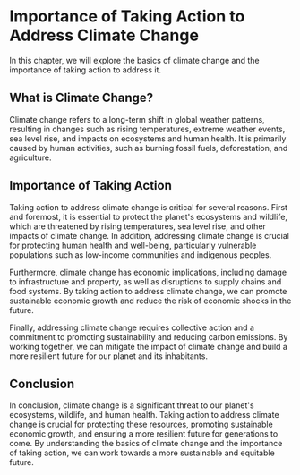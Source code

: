 Importance of Taking Action to Address Climate Change
==========================================================================================

In this chapter, we will explore the basics of climate change and the importance of taking action to address it.

What is Climate Change?
-----------------------

Climate change refers to a long-term shift in global weather patterns, resulting in changes such as rising temperatures, extreme weather events, sea level rise, and impacts on ecosystems and human health. It is primarily caused by human activities, such as burning fossil fuels, deforestation, and agriculture.

Importance of Taking Action
---------------------------

Taking action to address climate change is critical for several reasons. First and foremost, it is essential to protect the planet's ecosystems and wildlife, which are threatened by rising temperatures, sea level rise, and other impacts of climate change. In addition, addressing climate change is crucial for protecting human health and well-being, particularly vulnerable populations such as low-income communities and indigenous peoples.

Furthermore, climate change has economic implications, including damage to infrastructure and property, as well as disruptions to supply chains and food systems. By taking action to address climate change, we can promote sustainable economic growth and reduce the risk of economic shocks in the future.

Finally, addressing climate change requires collective action and a commitment to promoting sustainability and reducing carbon emissions. By working together, we can mitigate the impact of climate change and build a more resilient future for our planet and its inhabitants.

Conclusion
----------

In conclusion, climate change is a significant threat to our planet's ecosystems, wildlife, and human health. Taking action to address climate change is crucial for protecting these resources, promoting sustainable economic growth, and ensuring a more resilient future for generations to come. By understanding the basics of climate change and the importance of taking action, we can work towards a more sustainable and equitable future.
